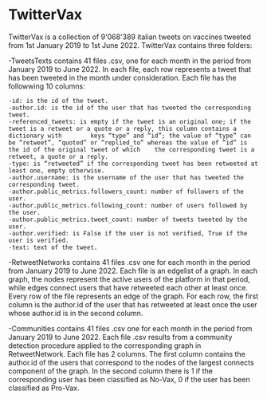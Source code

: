 # TwitterVax
TwitterVax is a collection of 9'068'389 italian tweets on vaccines tweeted from 1st January 2019 to 1st June 2022. TwitterVax contains three folders: 

-TweetsTexts contains 41 files .csv, one for each month in the period from January 2019 to June 2022. In each file, each row represents a tweet that has been tweeted in the month under consideration. Each file has the followwing 10 columns:

	-id: is the id of the tweet.
	-author.id: is the id of the user that has tweeted the corresponding tweet.
	-referenced_tweets: is empty if the tweet is an original one; if the tweet is a retweet or a quote or a reply, this column contains a dictionary with        keys “type” and “id”; the value of “type” can be “retweet”, “quoted” or “replied_to” whereas the value of “id” is the id of the original tweet of which    the corresponding tweet is a retweet, a quote or a reply. 
	-type: is “retweeted” if the corresponding tweet has been retweeted at least one, empty otherwise.
	-author.username: is the username of the user that has tweeted the corresponding tweet.
	-author.public_metrics.followers_count: number of followers of the user.
	-author.public_metrics.following_count: number of users followed by the user.
	-author.public_metrics.tweet_count: number of tweets tweeted by the user.
	-author.verified: is False if the user is not verified, True if the user is verified.
	-text: text of the tweet.

-RetweetNetworks contains 41 files .csv one for each month in the period from January 2019 to June 2022. Each file is an edgelist of a graph. In each graph, the nodes represent the active users of the platform in that period, while edges connect users that have retweeted each other at least once. Every row of the file represents an edge of the graph. For each row, the first column is the author.id of the user that has retweeted at least once the user whose author.id is in the second column. 

-Communities contains 41 files .csv one for each month in the period from January 2019 to June 2022. Each file .csv results from a community detection procedure applied to the corresponding graph in RetweetNetwork. Each file has 2 columns. The first column contains the author.id of the users that correspond to the nodes of the largest connects component of the graph. In the second column there is 1 if the corresponding user has been classified as No-Vax, 0 if the user has been classified as Pro-Vax.

